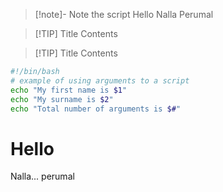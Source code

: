 > [!note]- Note the script
> Hello Nalla Perumal


> [!TIP] Title
> Contents


> [!TIP] Title
> Contents

```bash
#!/bin/bash
# example of using arguments to a script
echo "My first name is $1"
echo "My surname is $2"
echo "Total number of arguments is $#"
```

# Hello

Nalla...
perumal

